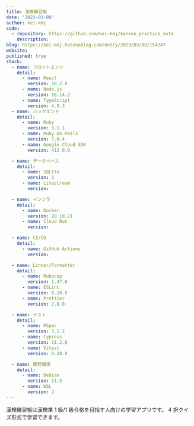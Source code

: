 ```yaml
---
title: 漢検練習帳
date: '2023-03-08'
author: kei-kmj
code:
  - repository: https://github.com/kei-kmj/kanken_practice_note
    description:
blog: https://kei-kmj.hatenablog.com/entry/2023/03/08/154247
website:
published: true
stack:
  - name: フロントエンド
    detail:
      - name: React
        version: 18.2.0
      - name: Node.js
        version: 16.14.2
      - name: TypeScript
        version: 4.9.3
  - name: バックエンド
    detail:
      - name: Ruby
        version: 3.1.1
      - name: Ruby on Rails
        version: 7.0.4
      - name: Google Cloud SDK
        version: 412.0.0

  - name: データベース
    detail:
      - name: SQLite
        version: 3
      - name: Litestream
        version:

  - name: インフラ
    detail:
      - name: Docker
        version: 20.10.21
      - name: Cloud Run
        version:

  - name: CI/CD
    detail:
      - name: GitHub Actions
        version:

  - name: Linter/Formatter
    detail:
      - name: Rubocop
        version: 1.47.0
      - name: ESLint
        version: 8.28.0
      - name: Prettier
        version: 2.8.0

  - name: テスト
    detail:
      - name: RSpec
        version: 3.1.2
      - name: Cypress
        version: 11.2.0
      - name: Vitest
        version: 0.28.0

  - name: 開発環境
    detail:
      - name: Debian
        version: 11.5
      - name: WSL
        version: 2
---
```


漢検練習帳は漢検準 1 級/1 級合格を目指す人向けの学習アプリです。 4 択クイズ形式で学習できます。
